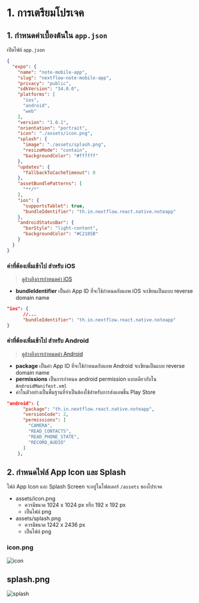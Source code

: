 
# 1. การเตรียมโปรเจค

## 1. กำหนดค่าเบื้องต้นใน `app.json`

เปิดไฟล์ `app.json` 

```json
{
  "expo": {
    "name": "note-mobile-app",
    "slug": "nextflow-note-mobile-app",
    "privacy": "public",
    "sdkVersion": "34.0.0",
    "platforms": [
      "ios",
      "android",
      "web"
    ],
    "version": "1.0.1",
    "orientation": "portrait",
    "icon": "./assets/icon.png",
    "splash": {
      "image": "./assets/splash.png",
      "resizeMode": "contain",
      "backgroundColor": "#ffffff"
    },
    "updates": {
      "fallbackToCacheTimeout": 0
    },
    "assetBundlePatterns": [
      "**/*"
    ],
    "ios": {
      "supportsTablet": true,
      "bundleIdentifier": "th.in.nextflow.react.native.noteapp"
    },
    "androidStatusBar": {
      "barStyle": "light-content",
      "backgroundColor": "#C2185B"
    }
  }
}
```

### ค่าที่ต้องเพิ่มเข้าไป สำหรับ iOS 

> [ดูอ้างอิงการกำหนดค่า iOS](https://docs.expo.io/versions/latest/workflow/configuration/#ios)

- **bundleIdentifier** เป็นค่า App ID ที่จะใช้กำหนดกับแอพ iOS จะเขียนเป็นแบบ reverse domain name

```json
"ios": {
      //...
      "bundleIdentifier": "th.in.nextflow.react.native.noteapp"
}
```


### ค่าที่ต้องเพิ่มเข้าไป สำหรับ Android  

> [ดูอ้างอิงการกำหนดค่า Android](https://docs.expo.io/versions/latest/workflow/configuration/#android)

- **package** เป็นค่า App ID ที่จะใช้กำหนดกับแอพ Android จะเขียนเป็นแบบ reverse domain name
- **permissions** เป็นการกำหนด android permission แบบเดียวกับใน `AndroidManifest.xml` 
- ค่าในตัวอย่างเป็นพื้นฐานที่จำเป็นต้องใช้สำหรับการส่งแอพขึ้น Play Store 

```json
"android": {
      "package": "th.in.nextflow.react.native.noteapp",
      "versionCode": 2,
      "permissions": [
        "CAMERA",
        "READ_CONTACTS",
        "READ_PHONE_STATE",
        "RECORD_AUDIO"
      ]
    },
```


## 2. กำหนดไฟล์ App Icon และ Splash 

ไฟล์ App Icon และ Splash Screen จะอยู่ในโฟลเดอร์​ `/assets` ของโปรเจค

- assets/icon.png 
    - ควรมีขนาด 1024 x 1024 px หรือ 192 x 192 px
    - เป็นไฟล์ png
- assets/splash.png 
    - ควรมีขนาด 1242 x 2436 px 
    - เป็นไฟล์ png 

### icon.png

![icon](https://user-images.githubusercontent.com/85179/113394518-99e82b00-93c2-11eb-9193-c091d6ecfba6.png)

## splash.png

![splash](https://user-images.githubusercontent.com/85179/113394765-06632a00-93c3-11eb-9106-fac46fcf8b37.png)

